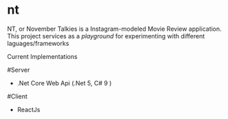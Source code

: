 # nt
NT, or November Talkies is a Instagram-modeled Movie Review application. This project services as a _playground_ for experimenting with different laguages/frameworks

Current Implementations

#Server
* .Net Core Web Api (.Net 5, C# 9 )

#Client
* ReactJs
